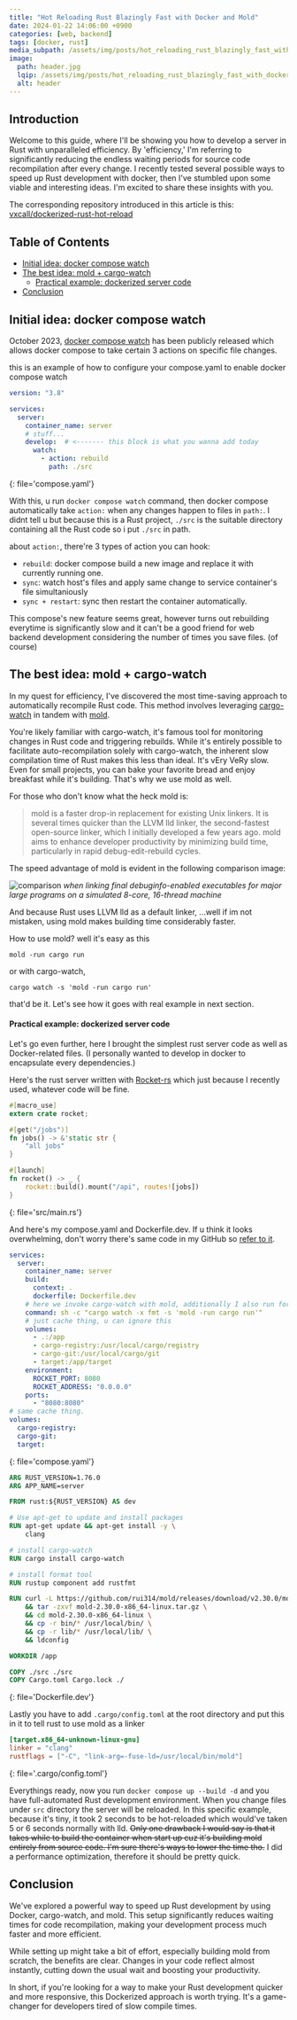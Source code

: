 ```yaml
---
title: "Hot Reloading Rust Blazingly Fast with Docker and Mold"
date: 2024-01-22 14:06:00 +0900
categories: [web, backend]
tags: [docker, rust]
media_subpath: /assets/img/posts/hot_reloading_rust_blazingly_fast_with_docker_and_mold/
image:
  path: header.jpg
  lqip: /assets/img/posts/hot_reloading_rust_blazingly_fast_with_docker_and_mold/header.svg
  alt: header
---
```


## Introduction

Welcome to this guide, where I'll be showing you how to develop a server in Rust with unparalleled efficiency. By 'efficiency,' I'm referring to significantly reducing the endless waiting periods for source code recompilation after every change.
I recently tested several possible ways to speed up Rust development with docker, then I've stumbled upon some viable and interesting ideas. I'm excited to share these insights with you.

The corresponding repository introduced in this article is this: [vxcall/dockerized-rust-hot-reload](https://github.com/vxcall/dockerized-rust-hot-reload)

## Table of Contents

- [Initial idea: docker compose watch](#initial-idea-docker-compose-watch)
- [The best idea: mold + cargo-watch](#the-best-idea-mold--cargo-watch)
  - [Practical example: dockerized server code](#practical-example-dockerized-server-code)
- [Conclusion](#conclusion)

## Initial idea: docker compose watch

October 2023, [docker compose watch](https://docs.docker.com/compose/file-watch/) has been publicly released which allows docker compose to take certain 3 actions on specific file changes.

this is an example of how to configure your compose.yaml to enable docker compose watch

```yaml
version: "3.8"

services:
  server:
    container_name: server
    # stuff...
    develop:  # <------- this block is what you wanna add today
      watch:
        - action: rebuild
          path: ./src
```
{: file='compose.yaml'}

With this, u run `docker compose watch` command, then docker compose automatically take `action:` when any changes happen to files in `path:`. I didnt tell u but because this is a Rust project, `./src` is the suitable directory containing all the Rust code so i put `./src` in path.

about `action:`, there're 3 types of action you can hook:

- `rebuild`: docker compose build a new image and replace it with currently running one.
- `sync`: watch host's files and apply same change to service container's file simultaniously
- `sync + restart`: sync then restart the container automatically.

This compose's new feature seems great, however turns out rebuilding everytime is significantly slow and it can't be a good friend for web backend development considering the number of times you save files. (of course)

## The best idea: mold + cargo-watch

In my quest for efficiency, I've discovered the most time-saving approach to automatically recompile Rust code. This method involves leveraging [cargo-watch](https://crates.io/crates/cargo-watch) in tandem with [mold](https://github.com/rui314/mold).

You're likely familiar with cargo-watch, it's famous tool for monitoring changes in Rust code and triggering rebuilds. While it's entirely possible to facilitate auto-recompilation solely with cargo-watch, the inherent slow compilation time of Rust makes this less than ideal. It's vEry VeRy slow. Even for small projects, you can bake your favorite bread and enjoy breakfast while it's building. That's why we use mold as well.

For those who don't know what the heck mold is:
> mold is a faster drop-in replacement for existing Unix linkers. It is several times quicker than the LLVM lld linker, the second-fastest open-source linker, which I initially developed a few years ago. mold aims to enhance developer productivity by minimizing build time, particularly in rapid debug-edit-rebuild cycles.

The speed advantage of mold is evident in the following comparison image:

![comparison](comparison.png)
_when linking final debuginfo-enabled executables for major large programs on a simulated 8-core, 16-thread machine_

And because Rust uses LLVM lld as a default linker, ...well if im not mistaken, using mold makes building time considerably faster.

How to use mold? well it's easy as this

```shell
mold -run cargo run
```

or with cargo-watch,

```shell
cargo watch -s 'mold -run cargo run'
```

that'd be it. Let's see how it goes with real example in next section.

#### Practical example: dockerized server code

Let's go even further, here I brought the simplest rust server code as well as Docker-related files. (I personally wanted to develop in docker to encapsulate every dependencies.)

Here's the rust server written with [Rocket-rs](https://rocket.rs/) which just because I recently used, whatever code will be fine.

```rs
#[macro_use]
extern crate rocket;

#[get("/jobs")]
fn jobs() -> &'static str {
    "all jobs"
}

#[launch]
fn rocket() -> _ {
    rocket::build().mount("/api", routes![jobs])
}
```
{: file='src/main.rs'}

And here's my compose.yaml and Dockerfile.dev. If u think it looks overwhelming, don't worry there's same code in my GitHub so [refer to it](https://github.com/vxcall/dockerized-rust-hot-reload).

```yaml
services:
  server:
    container_name: server
    build:
      context: .
      dockerfile: Dockerfile.dev
    # here we invoke cargo-watch with mold, additionally I also run format by personal preferences lol
    command: sh -c "cargo watch -x fmt -s 'mold -run cargo run'"
    # just cache thing, u can ignore this
    volumes:
      - .:/app
      - cargo-registry:/usr/local/cargo/registry
      - cargo-git:/usr/local/cargo/git
      - target:/app/target
    environment:
      ROCKET_PORT: 8080
      ROCKET_ADDRESS: "0.0.0.0"
    ports:
      - "8080:8080"
# same cache thing.
volumes:
  cargo-registry:
  cargo-git:
  target:
```
{: file='compose.yaml'}

```Dockerfile
ARG RUST_VERSION=1.76.0
ARG APP_NAME=server

FROM rust:${RUST_VERSION} AS dev

# Use apt-get to update and install packages
RUN apt-get update && apt-get install -y \
    clang

# install cargo-watch
RUN cargo install cargo-watch

# install format tool
RUN rustup component add rustfmt

RUN curl -L https://github.com/rui314/mold/releases/download/v2.30.0/mold-2.30.0-x86_64-linux.tar.gz -o mold-2.30.0-x86_64-linux.tar.gz \
    && tar -zxvf mold-2.30.0-x86_64-linux.tar.gz \
    && cd mold-2.30.0-x86_64-linux \
    && cp -r bin/* /usr/local/bin/ \
    && cp -r lib/* /usr/local/lib/ \
    && ldconfig

WORKDIR /app

COPY ./src ./src
COPY Cargo.toml Cargo.lock ./
```
{: file='Dockerfile.dev'}

Lastly you have to add `.cargo/config.toml` at the root directory and put this in it to tell rust to use mold as a linker

```toml
[target.x86_64-unknown-linux-gnu]
linker = "clang"
rustflags = ["-C", "link-arg=-fuse-ld=/usr/local/bin/mold"]
```
{: file='.cargo/config.toml'}

Everythings ready, now you run `docker compose up --build -d` and you have full-automated Rust development environment. When you change files under `src` directory the server will be reloaded. In this specific example, because it's tiny, it took 2 seconds to be hot-reloaded which would've taken 5 or 6 seconds normally with lld.
~~Only one drawback I would say is that it takes while to build the container when start up cuz it's building mold entirely from source code. I'm sure there's ways to lower the time tho.~~ I did a performance optimization, therefore it should be pretty quick.

## Conclusion

We've explored a powerful way to speed up Rust development by using Docker, cargo-watch, and mold. This setup significantly reduces waiting times for code recompilation, making your development process much faster and more efficient.

While setting up might take a bit of effort, especially building mold from scratch, the benefits are clear. Changes in your code reflect almost instantly, cutting down the usual wait and boosting your productivity.

In short, if you're looking for a way to make your Rust development quicker and more responsive, this Dockerized approach is worth trying. It's a game-changer for developers tired of slow compile times.